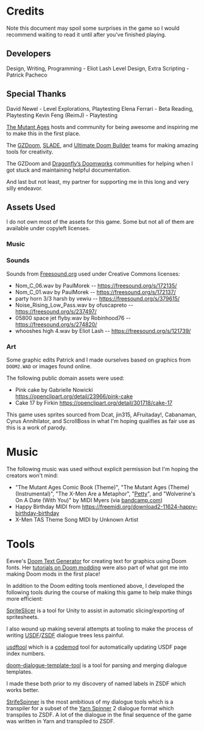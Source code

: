 # Credits
Note this document may spoil some surprises in the game so I would recommend waiting to read it until after you've finished playing.

## Developers

Design, Writing, Programming - Eliot Lash
Level Design, Extra Scripting - Patrick Pacheco

## Special Thanks
David Newel - Level Explorations, Playtesting
Elena Ferrari - Beta Reading, Playtesting
Kevin Feng (ReimJ) - Playtesting

[The Mutant Ages](https://soundcloud.com/themutantages) hosts and community for being awesome and inspiring me to make this in the first place.

The [GZDoom](https://zdoom.org/index), [SLADE](https://slade.mancubus.net/index.php?page=about), and [Ultimate Doom Builder](http://doombuilder.com) teams for making amazing tools for creativity.

The GZDoom and [Dragonfly’s Doomworks](https://www.dfdoom.com) communities for helping when I got stuck and maintaining helpful documentation.

And last but not least, my partner for supporting me in this long and very silly endeavor.

## Assets Used
I do not own most of the assets for this game. Some but not all of them are available under copyleft licenses.

### Music

### Sounds

Sounds from [Freesound.org](https://freesound.org) used under Creative Commons licenses:
 * Nom_C_06.wav by PaulMorek -- https://freesound.org/s/172135/
 * Nom_C_01.wav by PaulMorek -- https://freesound.org/s/172137/
 * party horn 3/3 harsh by vewiu -- https://freesound.org/s/379615/
 * Noise_Rising_Low_Pass.wav by ofuscapreto -- https://freesound.org/s/237497/
 * 05800 space jet flyby.wav by Robinhood76 -- https://freesound.org/s/274820/
 * whooshes high 4.wav by Eliot Lash -- https://freesound.org/s/121739/

### Art
Some graphic edits Patrick and I made ourselves based on graphics from `DOOM2.WAD` or images found online.

The following public domain assets were used:
 * Pink cake by Gabrielle Nowicki https://openclipart.org/detail/23966/pink-cake
 * Cake 17 by Firkin https://openclipart.org/detail/301718/cake-17

This game uses sprites sourced from Dcat, jin315, AFruitaday!, Cabanaman, Cyrus Annihilator, and ScrollBoss in what I'm hoping qualifies as fair use as this is a work of parody.

# Music

The following music was used without explicit permission but I'm hoping the creators won't mind:

 * "The Mutant Ages Comic Book (Theme)", "The Mutant Ages (Theme) (Instrumental)", "The X-Men Are a Metaphor", "[Petty](https://maddymyers.bandcamp.com/track/petty)", and "Wolverine's On A Date (With You)" by MIDI Myers (via [bandcamp.com](https://maddymyers.bandcamp.com))
 * Happy Birthday MIDI from https://freemidi.org/download2-11624-happy-birthday-birthday
 * X-Men TAS Theme Song MIDI by Unknown Artist

# Tools
Eevee's [Doom Text Generator](https://c.eev.ee/doom-text-generator) for creating text for graphics using Doom fonts. Her [tutorials on Doom modding](https://eev.ee/blog/2015/12/19/you-should-make-a-doom-level-part-1/) were also part of what got me into making Doom mods in the first place!

In addition to the Doom editing tools mentioned above, I developed the following tools during the course of making this game to help make things more efficient:

[SpriteSlicer](https://github.com/fadookie/SpriteSlicer) is a tool for Unity to assist in automatic slicing/exporting of spritesheets.

I also wound up making several attempts at tooling to make the process of writing [USDF](https://zdoom.org/wiki/Universal_Strife_Dialog_Format)/[ZSDF](https://zdoom.org/wiki/ZDoom_Strife_Dialog_Format) dialogue trees less painful.

[usdftool](./udsftool) which is a [codemod](https://pypi.org/project/codemod/) tool for automatically updating USDF page index numbers.

[doom-dialogue-template-tool](https://github.com/fadookie/doom-dialogue-template-tool) is a tool for parsing and merging dialogue templates.

I made these both prior to my discovery of named labels in ZSDF which works better.

[StrifeSpinner](https://github.com/fadookie/StrifeSpinner) is the most ambitious of my dialogue tools which is a transpiler for a subset of the [Yarn Spinner](https://www.yarnspinner.dev) 2 dialogue format which transpiles to ZSDF. A lot of the dialogue in the final sequence of the game was written in Yarn and transpiled to ZSDF.